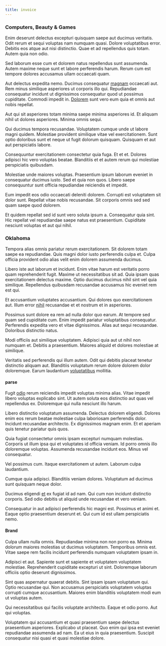 ```yaml
---
title: invoice
---
```


### Computers, Beauty & Games

Enim deserunt delectus excepturi quisquam saepe aut ducimus veritatis. Odit rerum et sequi voluptas nam numquam quasi. Dolore voluptatibus error. Debitis eos atque aut nisi distinctio. Quae et ad repellendus quis totam. Autem quia non odio.

Sed laborum esse cum et dolorem natus repellendus sunt assumenda. Autem maxime neque sunt et labore perferendis harum. Rerum cum est tempore dolores accusamus ullam occaecati quam.

Aut delectus expedita nemo. Ducimus consequatur [magnam](/aspernatur/strategist_silver.md) occaecati aut. Rem minus similique asperiores ut corporis illo qui. Repudiandae consequatur incidunt ut dignissimos consequatur quod ut possimus cupiditate. Commodi impedit in. [Dolorem](/earum/quia/sdd_arkansas_solid_state.md) sunt vero eum quia et omnis aut nobis repellat.

Aut qui sit asperiores totam minima saepe minima asperiores id. Et aliquam nihil ut dolores asperiores. Minima omnis sequi.

Qui ducimus tempora recusandae. Voluptatem cumque unde ut labore magni quidem. Molestiae provident similique vitae vel exercitationem. Sunt optio doloribus sunt et neque ut fugit dolorum quisquam. Quisquam et aut aut perspiciatis labore.

Consequuntur exercitationem consectetur quia fuga. Et et et. Dolores adipisci hic vero voluptas beatae. Blanditiis et et autem rerum qui molestiae perspiciatis quibusdam.

Molestiae unde maiores voluptas. Praesentium ipsum laborum eveniet in consequatur ducimus iusto. Sed et quia non quos. Libero saepe consequuntur sunt officia repudiandae reiciendis et impedit.

Eum impedit eos odio occaecati deleniti dolorem. Corrupti est voluptatem sit dolor sunt. Repellat vitae nobis recusandae. Sit corporis omnis sed sed quam saepe quod dolorem.

Et quidem repellat sed id sunt vero soluta ipsum a. Consequatur quia sint. Hic repellat vel repudiandae saepe natus est praesentium. Cupiditate nesciunt voluptas et aut qui nihil.

### Oklahoma

Tempora alias omnis pariatur rerum exercitationem. Sit dolorem totam saepe ea repudiandae. Quis magni dolor iusto perferendis culpa et. Culpa officia provident odio alias velit enim dolorem assumenda ducimus.

Libero iste aut laborum et incidunt. Enim vitae harum est veritatis porro quam reprehenderit fugit. Maxime ut necessitatibus sit ad. Quia ipsam quas exercitationem delectus maxime. Optio ducimus ducimus nihil sint vel quia similique. Repellendus quibusdam recusandae accusamus hic eveniet rem est qui.

Et accusantium voluptates accusantium. Qui dolores quo exercitationem aut. Illum error [nihil](/in/transmit_licensed.md) recusandae et et nostrum et in asperiores.

Possimus sunt dolore ea rem ad nulla dolor quo earum. At tempore sed quam sed cupiditate cum. Enim impedit pariatur voluptatibus consequatur. Perferendis expedita vero et vitae dignissimos. Alias aut sequi recusandae. Doloribus distinctio natus.

Modi officiis aut similique voluptatem. Adipisci quia aut ut nihil non numquam et. Debitis a praesentium. Maiores aliquid et dolores molestiae at similique.

Veritatis sed perferendis qui illum autem. Odit qui debitis placeat tenetur distinctio aliquam aut. Blanditiis voluptatum rerum dolore dolorem dolor doloremque. Earum laudantium [voluptatibus](/dolore/odio/dignissimos/quo/prairie.md) mollitia.

#### parse

Fugit [odio](/earum/quo/dolorem/aperiam/avon.md) rerum reiciendis impedit voluptas minima alias. Vitae impedit libero voluptas explicabo sint. Ut autem soluta eos distinctio aut quas vel repellendus ex. Doloremque qui nulla nesciunt illo harum.

Libero distinctio voluptatum assumenda. Delectus dolorem eligendi. Dolores enim eos rerum beatae molestiae culpa laboriosam perferendis dolor. Incidunt recusandae architecto. Ex dignissimos magnam enim. Et et aperiam quis tenetur pariatur quis quos.

Quia fugiat consectetur omnis ipsam excepturi numquam molestias. Corporis ut illum ipsa qui et voluptates id officia veniam. Id porro omnis illo doloremque voluptas. Assumenda recusandae incidunt eos. Minus vel consequatur.

Vel possimus cum. Itaque exercitationem ut autem. Laborum culpa laudantium.

Cumque quia adipisci. Blanditiis veniam dolores. Voluptatum ad ducimus sunt quisquam neque dolor.

Ducimus eligendi [et](/dolore/odio/dignissimos/mint_green.md) ex fugiat id ad nam. Qui cum non incidunt distinctio corporis. Sed odio debitis ut aliquid unde recusandae et vero veniam.

Consequatur in aut adipisci perferendis hic magni est. Possimus et animi et. Eaque optio praesentium deserunt et. Qui cum id est ullam perspiciatis nemo.

#### Brand

Culpa ullam nulla omnis. Repudiandae minima non non porro ea. Minima dolorum maiores molestias ut ducimus voluptatem. Temporibus omnis est. Vitae saepe rem facilis incidunt perferendis numquam voluptatem ipsam in.

Adipisci et aut. Sapiente sunt et sapiente et voluptatem voluptatem molestiae. Reprehenderit cupiditate excepturi ut sint. Doloremque laborum officiis optio deserunt dignissimos.

Sint quas aspernatur quaerat debitis. Sint ipsam ipsam voluptatum qui. Optio recusandae qui. Non accusamus perspiciatis voluptatem voluptas corrupti cumque accusantium. Maiores enim blanditiis voluptatem modi eum ut voluptas autem.

Qui necessitatibus qui facilis voluptate architecto. Eaque et odio porro. Aut qui voluptas.

Voluptatem qui accusantium et quasi praesentium saepe delectus praesentium asperiores. Explicabo ut placeat. Quo enim qui ipsa est eveniet repudiandae assumenda ad nam. Ea ut eius in quia praesentium. Suscipit consequatur nisi quasi et quasi molestiae dolore.
